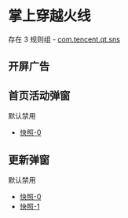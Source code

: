 # 掌上穿越火线

存在 3 规则组 - [com.tencent.qt.sns](/src/apps/com.tencent.qt.sns.ts)

## 开屏广告

## 首页活动弹窗

默认禁用

- [快照-0](https://i.gkd.li/import/13497978)

## 更新弹窗

默认禁用

- [快照-0](https://i.gkd.li/import/13497984)
- [快照-1](https://i.gkd.li/import/13713478)
